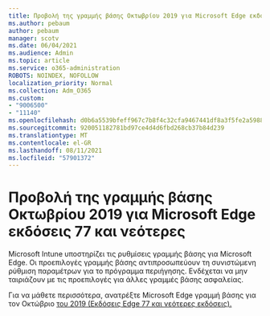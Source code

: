 ```yaml
---
title: Προβολή της γραμμής βάσης Οκτωβρίου 2019 για Microsoft Edge εκδόσεις 77 και νεότερες
ms.author: pebaum
author: pebaum
manager: scotv
ms.date: 06/04/2021
ms.audience: Admin
ms.topic: article
ms.service: o365-administration
ROBOTS: NOINDEX, NOFOLLOW
localization_priority: Normal
ms.collection: Adm_O365
ms.custom:
- "9006500"
- "11140"
ms.openlocfilehash: d0b6a5539bfeff967c7b8f4c32cfa9467441df8a3f5fe2a59886b2f3457a3c68
ms.sourcegitcommit: 920051182781bd97ce4d4d6fbd268cb37b84d239
ms.translationtype: MT
ms.contentlocale: el-GR
ms.lasthandoff: 08/11/2021
ms.locfileid: "57901372"
---
```

# <a name="view-the-october-2019-baseline-for-microsoft-edge-versions-77-and-later"></a>Προβολή της γραμμής βάσης Οκτωβρίου 2019 για Microsoft Edge εκδόσεις 77 και νεότερες

Microsoft Intune υποστηρίζει τις ρυθμίσεις γραμμής βάσης για Microsoft Edge. Οι προεπιλογές γραμμής βάσης αντιπροσωπεύουν τη συνιστώμενη ρύθμιση παραμέτρων για το πρόγραμμα περιήγησης. Ενδέχεται να μην ταιριάζουν με τις προεπιλογές για άλλες γραμμές βάσης ασφαλείας.

Για να μάθετε περισσότερα, ανατρέξτε Microsoft Edge γραμμή βάσης για τον Οκτώβριο [του 2019 (Εκδόσεις Edge 77 και νεότερες εκδόσεις).](https://docs.microsoft.com/mem/intune/protect/security-baseline-settings-edge?pivots=edge-october-2019)